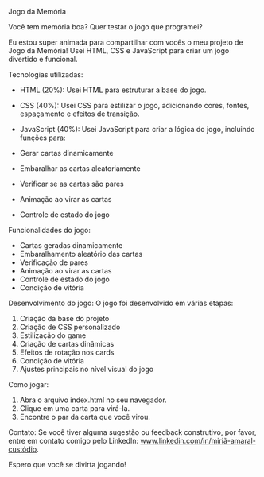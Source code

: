 Jogo da Memória

Você tem memória boa? Quer testar o jogo que programei?

Eu estou super animada para compartilhar com vocês o meu projeto de Jogo da Memória! Usei HTML, CSS e JavaScript para criar um jogo divertido e funcional.

Tecnologias utilizadas:
- HTML (20%): Usei HTML para estruturar a base do jogo.
- CSS (40%): Usei CSS para estilizar o jogo, adicionando cores, fontes, espaçamento e efeitos de transição.
- JavaScript (40%): Usei JavaScript para criar a lógica do jogo, incluindo funções para:

- Gerar cartas dinamicamente
- Embaralhar as cartas aleatoriamente
- Verificar se as cartas são pares
- Animação ao virar as cartas
- Controle de estado do jogo

Funcionalidades do jogo:
- Cartas geradas dinamicamente
- Embaralhamento aleatório das cartas
- Verificação de pares
- Animação ao virar as cartas
- Controle de estado do jogo
- Condição de vitória

Desenvolvimento do jogo:
O jogo foi desenvolvido em várias etapas:

1. Criação da base do projeto
2. Criação de CSS personalizado
3. Estilização do game
4. Criação de cartas dinâmicas
5. Efeitos de rotação nos cards
6. Condição de vitória
7. Ajustes principais no nível visual do jogo

Como jogar:
1. Abra o arquivo index.html no seu navegador.
2. Clique em uma carta para virá-la.
3. Encontre o par da carta que você virou.

Contato:
Se você tiver alguma sugestão ou feedback construtivo, por favor, entre em contato comigo pelo LinkedIn: www.linkedin.com/in/miriã-amaral-custódio.

Espero que você se divirta jogando!
